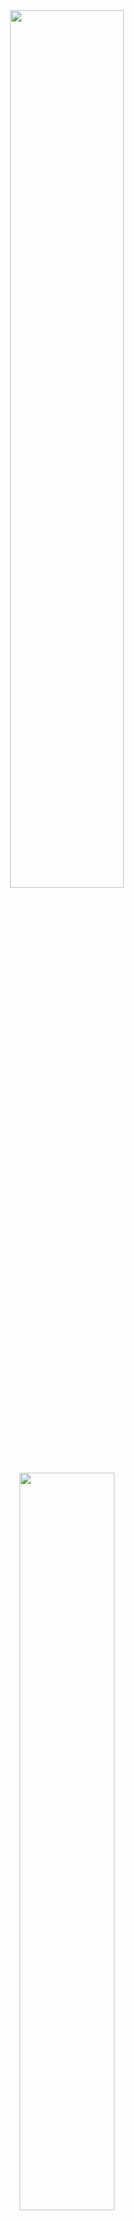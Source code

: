 <div align="center">
<img width = "60%" src="https://64.media.tumblr.com/530a3b9f2805d724a9863af25ddb8b35/0e39997d26b00f7f-ff/s1280x1920/e4a41eb428a3e9c6b572cc0c391d91ecd03f260f.pnj">
<img width = "55%" src="https://64.media.tumblr.com/e6467fe24e192aee5494f5dca029fef0/abd43fd6b15dc4e8-7b/s1280x1920/752eeedf1c5350bfa9c36664b72a38e50171a22b.pnj">
<img width = "60%" src="https://64.media.tumblr.com/639a0e3907df46c9b4af7375da481713/0e39997d26b00f7f-01/s1280x1920/493975f1030fdf0172ae29709cdb74f788c3996b.pnj">

  ![](https://komarev.com/ghpvc/?username=Go5Yuu&color=lightgrey)

  
<img width = "55%" src="https://64.media.tumblr.com/b170f3f7bd4ee3220ebf0cc7353abc7e/29814480d8c79126-8e/s640x960/a7b0cff1785b327eac650ba4f94c6646cc822552.pnj">
  
➥GOON
➠2003
➠He/Him
➠Married

<img width = "50%" src="https://media.discordapp.net/attachments/1315102096873361419/1355643612301365268/SIX_9692CCF7-C659-482B-8CE6-025B91A3565D.png?ex=67e9acff&is=67e85b7f&hm=e121d554e98af0e1253e6dbd4c45731a8a1144320c59031992c14e471f15673d&=&format=webp&quality=lossless&width=948&height=771">

─── Chronically AFK ── დ ── Whisp 2 Int ───

・┆✦ʚC+Hɞ✦ ┆・

۩❦۩¤═══¤ Profic ¤═══¤۩❦۩

≪ °Read Strawpage ≫ °❈° ≪ Leave a gimmick° ≫
<img width = "65%" src="https://media.discordapp.net/attachments/1315102096873361419/1355642926914342973/SIX_A9546011-CFB4-43C5-ADD4-3B768E1D0B6A.png?ex=67e9ac5c&is=67e85adc&hm=ddb7c930ee13af623f249936ae894f14540d772bb5d76f29209f0fd5246cdd61&=&format=webp&quality=lossless&width=1345&height=448">
<img width = "115%" src="https://64.media.tumblr.com/ec1557c4b8f6027f53eb7fdcbc5ee13d/74a182caf647fb15-b0/s1280x1920/696a6b7c23f429a668795b2f8cc3e5251190816f.pnj">
